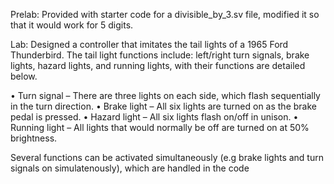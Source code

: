 Prelab: Provided with starter code for a divisible_by_3.sv file, modified it so that it would work for 5 digits.

Lab: Designed a controller that imitates the tail lights of a 1965 Ford Thunderbird. The tail light functions include: left/right turn signals, brake lights, hazard lights, and running lights, with their functions are detailed below.

• Turn signal – There are three lights on each side, which flash sequentially in the turn direction.
• Brake light – All six lights are turned on as the brake pedal is pressed.
• Hazard light – All six lights flash on/off in unison.
• Running light – All lights that would normally be off are turned on at 50% brightness.

Several functions can be activated simultaneously (e.g brake lights and turn signals on simulatenously), which are handled in the code 
